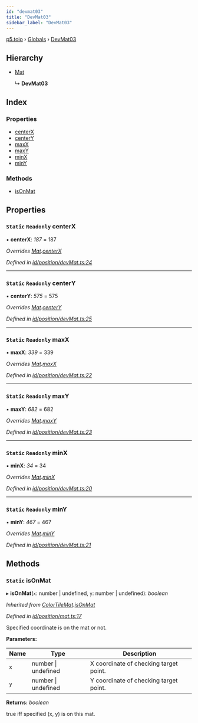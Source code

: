 ```yaml
---
id: "devmat03"
title: "DevMat03"
sidebar_label: "DevMat03"
---
```


[p5.toio](../index.md) › [Globals](../globals.md) › [DevMat03](devmat03.md)

## Hierarchy

* [Mat](mat.md)

  ↳ **DevMat03**

## Index

### Properties

* [centerX](devmat03.md#static-readonly-centerx)
* [centerY](devmat03.md#static-readonly-centery)
* [maxX](devmat03.md#static-readonly-maxx)
* [maxY](devmat03.md#static-readonly-maxy)
* [minX](devmat03.md#static-readonly-minx)
* [minY](devmat03.md#static-readonly-miny)

### Methods

* [isOnMat](devmat03.md#static-isonmat)

## Properties

### `Static` `Readonly` centerX

▪ **centerX**: *187* = 187

*Overrides [Mat](mat.md).[centerX](mat.md#static-protected-centerx)*

*Defined in [id/position/devMat.ts:24](https://github.com/tetunori/p5.toio/blob/0ed7381/src/id/position/devMat.ts#L24)*

___

### `Static` `Readonly` centerY

▪ **centerY**: *575* = 575

*Overrides [Mat](mat.md).[centerY](mat.md#static-protected-centery)*

*Defined in [id/position/devMat.ts:25](https://github.com/tetunori/p5.toio/blob/0ed7381/src/id/position/devMat.ts#L25)*

___

### `Static` `Readonly` maxX

▪ **maxX**: *339* = 339

*Overrides [Mat](mat.md).[maxX](mat.md#static-protected-maxx)*

*Defined in [id/position/devMat.ts:22](https://github.com/tetunori/p5.toio/blob/0ed7381/src/id/position/devMat.ts#L22)*

___

### `Static` `Readonly` maxY

▪ **maxY**: *682* = 682

*Overrides [Mat](mat.md).[maxY](mat.md#static-protected-maxy)*

*Defined in [id/position/devMat.ts:23](https://github.com/tetunori/p5.toio/blob/0ed7381/src/id/position/devMat.ts#L23)*

___

### `Static` `Readonly` minX

▪ **minX**: *34* = 34

*Overrides [Mat](mat.md).[minX](mat.md#static-protected-minx)*

*Defined in [id/position/devMat.ts:20](https://github.com/tetunori/p5.toio/blob/0ed7381/src/id/position/devMat.ts#L20)*

___

### `Static` `Readonly` minY

▪ **minY**: *467* = 467

*Overrides [Mat](mat.md).[minY](mat.md#static-protected-miny)*

*Defined in [id/position/devMat.ts:21](https://github.com/tetunori/p5.toio/blob/0ed7381/src/id/position/devMat.ts#L21)*

## Methods

### `Static` isOnMat

▸ **isOnMat**(`x`: number | undefined, `y`: number | undefined): *boolean*

*Inherited from [ColorTileMat](colortilemat.md).[isOnMat](colortilemat.md#static-isonmat)*

*Defined in [id/position/mat.ts:17](https://github.com/tetunori/p5.toio/blob/0ed7381/src/id/position/mat.ts#L17)*

Specified coordinate is on the mat or not.

**Parameters:**

Name | Type | Description |
------ | ------ | ------ |
`x` | number &#124; undefined | X coordinate of checking target point. |
`y` | number &#124; undefined | Y coordinate of checking target point.  |

**Returns:** *boolean*

true iff specified (x, y) is on this mat.
